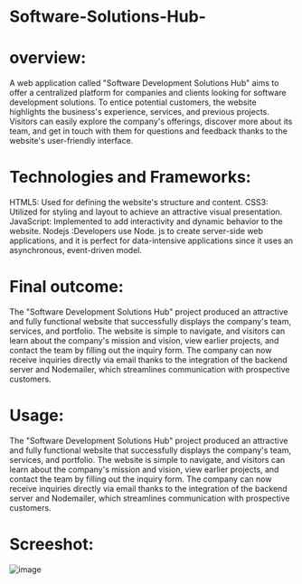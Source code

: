 # Software-Solutions-Hub-

# overview:

A web application called "Software Development Solutions Hub" aims to offer a centralized platform for companies and clients looking for software development solutions. To entice potential customers, the website highlights the business's experience, services, and previous projects. Visitors can easily explore the company's offerings, discover more about its team, and get in touch with them for questions and feedback thanks to the website's user-friendly interface. 

# Technologies and Frameworks:

HTML5: Used for defining the website's structure and content.
CSS3: Utilized for styling and layout to achieve an attractive visual presentation.
JavaScript: Implemented to add interactivity and dynamic behavior to the website.
Nodejs :Developers use Node. js to create server-side web applications, and it is perfect for data-intensive applications since it uses an asynchronous, event-driven model.

# Final outcome:

The "Software Development Solutions Hub" project produced an attractive and fully functional website that successfully displays the company's team, services, and portfolio. The website is simple to navigate, and visitors can learn about the company's mission and vision, view earlier projects, and contact the team by filling out the inquiry form. The company can now receive inquiries directly via email thanks to the integration of the backend server and Nodemailer, which streamlines communication with prospective customers.

# Usage:

The "Software Development Solutions Hub" project produced an attractive and fully functional website that successfully displays the company's team, services, and portfolio. The website is simple to navigate, and visitors can learn about the company's mission and vision, view earlier projects, and contact the team by filling out the inquiry form. The company can now receive inquiries directly via email thanks to the integration of the backend server and Nodemailer, which streamlines communication with prospective customers.

# Screeshot:

![image](https://github.com/krajora322/Software-Solutions-Hub-/assets/83367556/7d92a1e2-9ef7-4f1b-bfbb-65f56d824034)

